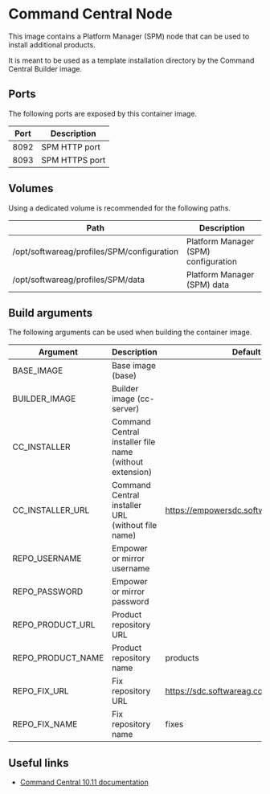 # Command Central Node

This image contains a Platform Manager (SPM) node that can be used to install additional products.

It is meant to be used as a template installation directory by the Command Central Builder image.

## Ports

The following ports are exposed by this container image.

| Port | Description |
| ---- | ----------- |
| 8092 | SPM HTTP port |
| 8093 | SPM HTTPS port |

## Volumes

Using a dedicated volume is recommended for the following paths.

| Path | Description |
| ---- | ----------- |
| /opt/softwareag/profiles/SPM/configuration | Platform Manager (SPM) configuration |
| /opt/softwareag/profiles/SPM/data | Platform Manager (SPM) data |

## Build arguments

The following arguments can be used when building the container image.

| Argument | Description | Default value |
| -------- | ----------- | ------------- |
| BASE_IMAGE | Base image (base) | |
| BUILDER_IMAGE | Builder image (cc-server) | |
| CC_INSTALLER | Command Central installer file name (without extension) | |
| CC_INSTALLER_URL | Command Central installer URL (without file name) | https://empowersdc.softwareag.com/ccinstallers |
| REPO_USERNAME | Empower or mirror username | |
| REPO_PASSWORD | Empower or mirror password | |
| REPO_PRODUCT_URL | Product repository URL | |
| REPO_PRODUCT_NAME | Product repository name | products |
| REPO_FIX_URL | Fix repository URL | https://sdc.softwareag.com/updates/prodRepo |
| REPO_FIX_NAME | Fix repository name | fixes |

## Useful links

- [Command Central 10.11 documentation](https://documentation.softwareag.com/webmethods/command_central/cce10-11/10-11_Command_Central_webhelp/index.html)

